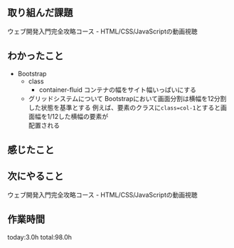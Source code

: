 ## 取り組んだ課題
ウェブ開発入門完全攻略コース - HTML/CSS/JavaScriptの動画視聴
## わかったこと
 * Bootstrap
   * class
     * container-fluid
       コンテナの幅をサイト幅いっぱいにする       
   * グリッドシステムについて
     Bootstrapにおいて画面分割は横幅を12分割した状態を基準とする
     例えば、要素のクラスに`class=col-1`とすると画面幅を1/12した横幅の要素が   
     配置される
## 感じたこと
## 次にやること 
ウェブ開発入門完全攻略コース - HTML/CSS/JavaScriptの動画視聴
## 作業時間
 today:3.0h
 total:98.0h
